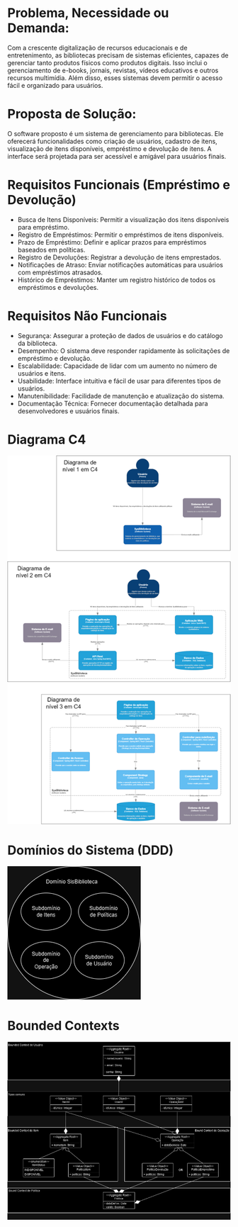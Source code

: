 # Problema, Necessidade ou Demanda:

Com a crescente digitalização de recursos educacionais e de entretenimento, as bibliotecas precisam de sistemas eficientes, capazes de gerenciar tanto produtos físicos como produtos digitais. Isso inclui o gerenciamento de e-books, jornais, revistas, vídeos educativos e outros recursos multimídia. Além disso, esses sistemas devem permitir o acesso fácil e organizado para usuários.

# Proposta de Solução:
O software proposto é um sistema de gerenciamento para bibliotecas. Ele oferecerá funcionalidades como criação de usuários, cadastro de itens, visualização de itens disponíveis, empréstimo e devolução de itens. A interface será projetada para ser acessível e amigável para usuários finais.


# Requisitos Funcionais (Empréstimo e Devolução)
- Busca de Itens Disponíveis: Permitir a visualização dos itens disponíveis para empréstimo.
- Registro de Empréstimos: Permitir o empréstimos de itens disponíveis.
- Prazo de Empréstimo: Definir e aplicar prazos para empréstimos baseados em políticas.
- Registro de Devoluções: Registrar a devolução de itens emprestados.
- Notificações de Atraso: Enviar notificações automáticas para usuários com empréstimos atrasados.
- Histórico de Empréstimos: Manter um registro histórico de todos os empréstimos e devoluções.

# Requisitos Não Funcionais
- Segurança: Assegurar a proteção de dados de usuários e do catálogo da biblioteca.
- Desempenho: O sistema deve responder rapidamente às solicitações de empréstimo e devolução.
- Escalabilidade: Capacidade de lidar com um aumento no número de usuários e itens.
- Usabilidade: Interface intuitiva e fácil de usar para diferentes tipos de usuários.
- Manutenibilidade: Facilidade de manutenção e atualização do sistema.
- Documentação Técnica: Fornecer documentação detalhada para desenvolvedores e usuários finais.


# Diagrama C4
![diagrama C4](https://github.com/felipekafuri/ds-2023-02/blob/main/sis-biblioteca/docs/c4-diagrams/SysBibliotecaC4_v2.png)

# Domínios do Sistema (DDD)
![diagrama ddd](https://github.com/felipekafuri/ds-2023-02/blob/main/sis-biblioteca/docs/ddd-diagrams/dominios.png)

# Bounded Contexts
![diagrama Bounded Contexts](https://github.com/felipekafuri/ds-2023-02/blob/main/sis-biblioteca/docs/ddd-diagrams/bounded_contexts.png)
